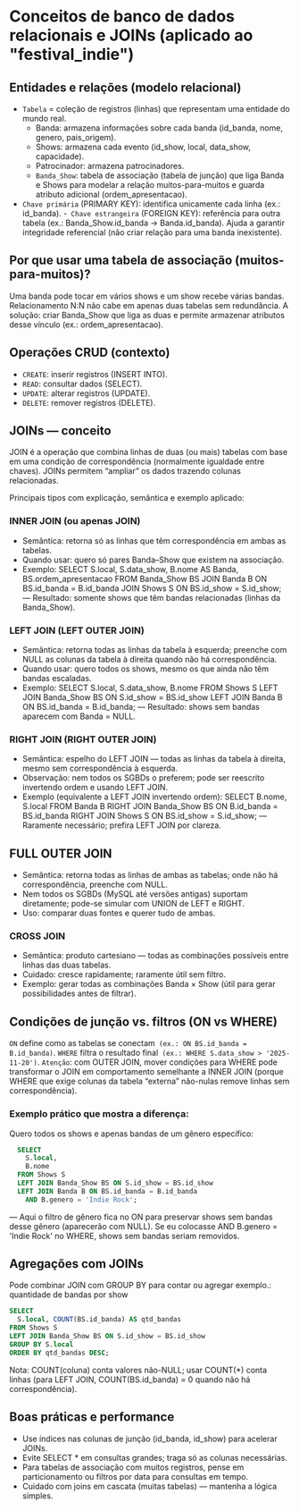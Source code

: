 # Conceitos de banco de dados relacionais e JOINs (aplicado ao "festival_indie")

## Entidades e relações (modelo relacional)
  - ``Tabela`` = coleção de registros (linhas) que representam uma entidade do mundo real.
      - Banda: armazena informações sobre cada banda (id_banda, nome, genero, pais_origem).
      - Shows: armazena cada evento (id_show, local, data_show, capacidade).
      - Patrocinador: armazena patrocinadores.
      - ``Banda_Show``: tabela de associação (tabela de junção) que liga Banda e Shows para modelar a relação muitos-para-muitos e guarda atributo adicional (ordem_apresentacao).
  - ``Chave primária`` (PRIMARY KEY): identifica unicamente cada linha (ex.: id_banda).
  -`` Chave estrangeira`` (FOREIGN KEY): referência para outra tabela (ex.: Banda_Show.id_banda → Banda.id_banda). Ajuda a garantir integridade referencial (não criar relação para uma banda inexistente).

## Por que usar uma tabela de associação (muitos-para-muitos)?

  Uma banda pode tocar em vários shows e um show recebe várias bandas. Relacionamento N:N não cabe em apenas duas tabelas sem redundância. A solução: criar Banda_Show que liga as duas e permite armazenar atributos desse vínculo (ex.: ordem_apresentacao).

## Operações CRUD (contexto)

  - ``CREATE``: inserir registros (INSERT INTO).
  - ``READ``: consultar dados (SELECT).
  - ``UPDATE``: alterar registros (UPDATE).
  - ``DELETE``: remover registros (DELETE).

## JOINs — conceito
JOIN é a operação que combina linhas de duas (ou mais) tabelas com base em uma condição de correspondência (normalmente igualdade entre chaves). JOINs permitem “ampliar” os dados trazendo colunas relacionadas.

Principais tipos com explicação, semântica e exemplo aplicado:

  ### INNER JOIN (ou apenas JOIN)

  - Semântica: retorna só as linhas que têm correspondência em ambas as tabelas.
  - Quando usar: quero só pares Banda–Show que existem na associação.
  - Exemplo: SELECT S.local, S.data_show, B.nome AS Banda, BS.ordem_apresentacao FROM Banda_Show BS JOIN Banda B ON BS.id_banda = B.id_banda JOIN Shows S ON BS.id_show = S.id_show; — Resultado: somente shows que têm bandas relacionadas (linhas da Banda_Show).

  ### LEFT JOIN (LEFT OUTER JOIN)

  - Semântica: retorna todas as linhas da tabela à esquerda; preenche com NULL as colunas da tabela à direita quando não há correspondência.
  - Quando usar: quero todos os shows, mesmo os que ainda não têm bandas escaladas.
  - Exemplo: SELECT S.local, S.data_show, B.nome FROM Shows S LEFT JOIN Banda_Show BS ON S.id_show = BS.id_show LEFT JOIN Banda B ON BS.id_banda = B.id_banda; — Resultado: shows sem bandas aparecem com Banda = NULL.

  ### RIGHT JOIN (RIGHT OUTER JOIN)

  - Semântica: espelho do LEFT JOIN — todas as linhas da tabela à direita, mesmo sem correspondência à esquerda.
  - Observação: nem todos os SGBDs o preferem; pode ser reescrito invertendo ordem e usando LEFT JOIN.
  - Exemplo (equivalente a LEFT JOIN invertendo ordem): SELECT B.nome, S.local FROM Banda B RIGHT JOIN Banda_Show BS ON B.id_banda = BS.id_banda RIGHT JOIN Shows S ON BS.id_show = S.id_show; — Raramente necessário; prefira LEFT JOIN por clareza.

  ## FULL OUTER JOIN

  - Semântica: retorna todas as linhas de ambas as tabelas; onde não há correspondência, preenche com NULL.
  - Nem todos os SGBDs (MySQL até versões antigas) suportam diretamente; pode-se simular com UNION de LEFT e RIGHT.
  - Uso: comparar duas fontes e querer tudo de ambas.

  ### CROSS JOIN

  - Semântica: produto cartesiano — todas as combinações possíveis entre linhas das duas tabelas.
  - Cuidado: cresce rapidamente; raramente útil sem filtro.
  - Exemplo: gerar todas as combinações Banda × Show (útil para gerar possibilidades antes de filtrar).

## Condições de junção vs. filtros (ON vs WHERE)
  ``ON`` define como as tabelas se conectam`` (ex.: ON BS.id_banda = B.id_banda)``.
  ``WHERE`` filtra o resultado final`` (ex.: WHERE S.data_show > '2025-11-20')``.
  ``Atenção``: com OUTER JOIN, mover condições para WHERE pode transformar o JOIN em comportamento semelhante a INNER JOIN (porque WHERE que exige colunas da tabela “externa” não-nulas remove linhas sem correspondência).

### Exemplo prático que mostra a diferença:

  Quero todos os shows e apenas bandas de um gênero específico:

  ```sql
    SELECT
      S.local,
      B.nome
    FROM Shows S
    LEFT JOIN Banda_Show BS ON S.id_show = BS.id_show
    LEFT JOIN Banda B ON BS.id_banda = B.id_banda 
      AND B.genero = 'Indie Rock';
  ```
  — Aqui o filtro de gênero fica no ON para preservar shows sem bandas desse gênero (aparecerão com NULL). Se eu colocasse AND B.genero = 'Indie Rock' no WHERE, shows sem bandas seriam removidos.

## Agregações com JOINs
  Pode combinar JOIN com GROUP BY para contar ou agregar exemplo.: quantidade de bandas por show
  ```sql
  SELECT
    S.local, COUNT(BS.id_banda) AS qtd_bandas
  FROM Shows S
  LEFT JOIN Banda_Show BS ON S.id_show = BS.id_show
  GROUP BY S.local
  ORDER BY qtd_bandas DESC;
  ```
  Nota: COUNT(coluna) conta valores não-NULL; usar COUNT(*) conta linhas (para LEFT JOIN, COUNT(BS.id_banda) = 0 quando não há correspondência).

## Boas práticas e performance
  - Use índices nas colunas de junção (id_banda, id_show) para acelerar JOINs.
  - Evite SELECT * em consultas grandes; traga só as colunas necessárias.
  - Para tabelas de associação com muitos registros, pense em particionamento ou filtros por data para consultas em tempo.
  - Cuidado com joins em cascata (muitas tabelas) — mantenha a lógica simples.
